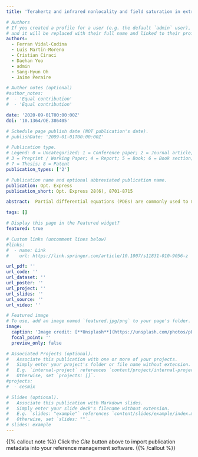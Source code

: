 ```yaml
---
title: 'Terahertz and infrared nonlocality and field saturation in extreme-scale nanoslits'

# Authors
# If you created a profile for a user (e.g. the default `admin` user), write the username (folder name) here
# and it will be replaced with their full name and linked to their profile.
authors:  
  - Ferran Vidal-Codina
  - Luis Martin-Moreno
  - Cristian Ciraci
  - Daehan Yoo
  - admin
  - Sang-Hyun Oh
  - Jaime Peraire

# Author notes (optional)
#author_notes:
#  - 'Equal contribution'
#  - 'Equal contribution'

date: '2020-09-01T00:00:00Z'
doi: '10.1364/OE.386405'

# Schedule page publish date (NOT publication's date).
# publishDate: '2009-01-01T00:00:00Z'

# Publication type.
# Legend: 0 = Uncategorized; 1 = Conference paper; 2 = Journal article;
# 3 = Preprint / Working Paper; 4 = Report; 5 = Book; 6 = Book section;
# 7 = Thesis; 8 = Patent
publication_types: ['2']

# Publication name and optional abbreviated publication name.
publication: Opt. Express
publication_short: Opt. Express 28(6), 8701-8715

abstract:  Partial differential equations (PDEs) are commonly used to model a wide variety of physical phenomena. A PDE model of a physical problem is typically described by conservation laws, constitutive laws, material properties, boundary conditions, boundary data, and geometry. In most practical applications, however, the PDE model is only an approximation to the real physical problem due to both (i) the deliberate mathematical simplification of the model to keep it tractable and (ii) the inherent uncertainty of the physical parameters. In such cases, the PDE model may not produce a good prediction of the true state of the underlying physical problem. In this paper, we introduce a functional regression method that incorporates observations into a deterministic linear PDE model to improve its prediction of the true state. Our method is devised as follows. First, we augment the PDE model with a random Gaussian functional which serves to represent various sources of uncertainty in the model. We next derive a linear regression model for the Gaussian functional by utilizing observations and adjoint states. This allows us to determine the posterior distribution of the Gaussian functional and the posterior distribution for our estimate of the true state. Furthermore, we consider the problem of experimental design in this setting, wherein we develop an algorithm for designing experiments to efficiently reduce the variance of our state estimate. We provide several examples from the heat conduction, the convection-diffusion equation, and the reduced wave equation, all of which demonstrate the performance of the proposed methodology. 

tags: []

# Display this page in the Featured widget?
featured: true

# Custom links (uncomment lines below)
#links:
#  - name: Link
#    url: https://link.springer.com/article/10.1007/s11831-010-9056-z

url_pdf: ''
url_code: ''
url_dataset: ''
url_poster: ''
url_project: ''
url_slides: ''
url_source: ''
url_video: ''

# Featured image
# To use, add an image named `featured.jpg/png` to your page's folder.
image:
  caption: 'Image credit: [**Unsplash**](https://unsplash.com/photos/pLCdAaMFLTE)'
  focal_point: ''
  preview_only: false

# Associated Projects (optional).
#   Associate this publication with one or more of your projects.
#   Simply enter your project's folder or file name without extension.
#   E.g. `internal-project` references `content/project/internal-project/index.md`.
#   Otherwise, set `projects: []`.
#projects:
#  - cesmix

# Slides (optional).
#   Associate this publication with Markdown slides.
#   Simply enter your slide deck's filename without extension.
#   E.g. `slides: "example"` references `content/slides/example/index.md`.
#   Otherwise, set `slides: ""`.
# slides: example
---
```


{{% callout note %}}
Click the _Cite_ button above to import publication metadata into your reference management software.
{{% /callout %}}
